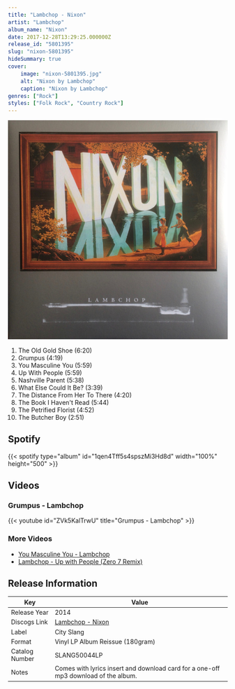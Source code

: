 ```yaml
---
title: "Lambchop - Nixon"
artist: "Lambchop"
album_name: "Nixon"
date: 2017-12-28T13:29:25.000000Z
release_id: "5801395"
slug: "nixon-5801395"
hideSummary: true
cover:
    image: "nixon-5801395.jpg"
    alt: "Nixon by Lambchop"
    caption: "Nixon by Lambchop"
genres: ["Rock"]
styles: ["Folk Rock", "Country Rock"]
---
```


![Nixon by Lambchop](nixon-5801395.jpg)

<!-- section break -->

1. The Old Gold Shoe (6:20)
2. Grumpus (4:19)
3. You Masculine You (5:59)
4. Up With People (5:59)
5. Nashville Parent (5:38)
6. What Else Could It Be? (3:39)
7. The Distance From Her To There (4:20)
8. The Book I Haven't Read (5:44)
9. The Petrified Florist (4:52)
10. The Butcher Boy (2:51)

<!-- section break -->


## Spotify
{{< spotify type="album" id="1qen4Tff5s4spszMi3Hd8d" width="100%" height="500" >}}



## Videos
### Grumpus - Lambchop
{{< youtube id="ZVk5KalTrwU" title="Grumpus - Lambchop" >}}<br>

### More Videos

- [You Masculine You - Lambchop](https://www.youtube.com/watch?v=80eF7A7xlR8)
- [Lambchop - Up with People (Zero 7 Remix)](https://www.youtube.com/watch?v=q3-fEWh7nZI)


## Release Information
|  Key           | Value                                                |
| ---------------| ---------------------------------------------------- |
| Release Year   | 2014                                   |
| Discogs Link   | [Lambchop - Nixon](https://www.discogs.com/release/5801395-Lambchop-Nixon) |
| Label          | City Slang |
| Format         | Vinyl LP Album Reissue (180gram) |
| Catalog Number | SLANG50044LP |
| Notes | Comes with lyrics insert and download card for a one-off mp3 download of the album.   |
